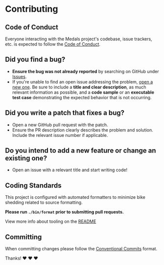 # Contributing

## Code of Conduct

Everyone interacting with the Medals project's codebase, issue trackers, etc. is expected to follow the [Code of Conduct](CODE_OF_CONDUCT.md).

## Did you find a bug?

- **Ensure the bug was not already reported** by searching on GitHub under [Issues](https://github.com/andrewmcodes/medals/issues).
- If you're unable to find an open issue addressing the problem, [open a new one](https://github.com/andrewmcodes/medals/issues/new). Be sure to include a **title and clear description**, as much relevant information as possible, and a **code sample** or an **executable test case** demonstrating the expected behavior that is not occurring.

## Did you write a patch that fixes a bug?

- Open a new GitHub pull request with the patch.
- Ensure the PR description clearly describes the problem and solution. Include the relevant issue number if applicable.

## Do you intend to add a new feature or change an existing one?

- Open an issue with a relevant title and start writing code!

## Coding Standards

This project is configured with automated formatters to minimize bike shedding related to source formatting.

**Please run `./bin/format` prior to submitting pull requests.**

View more info about tooling on the [README](README.md)

## Committing

When committing changes please follow the [Conventional Commits](https://conventionalcommits.org/) format.

Thanks! :heart: :heart: :heart:
